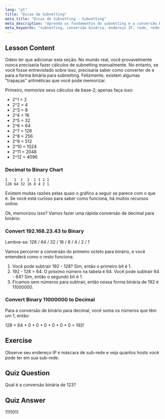 ```yaml
---
lang: "pt"
title: "Dicas de Subnetting"
meta_title: "Dicas de Subnetting - Subnetting"
meta_description: "Aprenda os fundamentos do subnetting e a conversão binária para redes. Entenda endereços IP e máscaras de sub-rede com este guia para iniciantes. Comece a aprender agora!"
meta_keywords: "subnetting, conversão binária, endereço IP, rede, redes Linux, iniciante, tutorial, guia"
---
```


## Lesson Content

Odeio ter que adicionar esta seção. No mundo real, você provavelmente nunca precisaria fazer cálculos de subnetting manualmente. No entanto, se você fosse entrevistado sobre isso, precisaria saber como converter de e para a forma binária para subnetting. Felizmente, existem algumas "trapaças" aritméticas que você pode memorizar.

Primeiro, memorize seus cálculos de base-2; apenas faça isso:

- 2^1 = 2
- 2^2 = 4
- 2^3 = 8
- 2^4 = 16
- 2^5 = 32
- 2^6 = 64
- 2^7 = 128
- 2^8 = 256
- 2^9 = 512
- 2^10 = 1024
- 2^11 = 2048
- 2^12 = 4096

### Decimal to Binary Chart

```plaintext
1   1  1  1  1 1 1 1
128 64 32 16 8 4 2 1
```

Existem muitas razões pelas quais o gráfico a seguir se parece com o que é. Se você está curioso para saber como funciona, há muitos recursos online.

Ok, memorizou isso? Vamos fazer uma rápida conversão de decimal para binário:

### Convert 192.168.23.43 to Binary

Lembre-se: 128 / 64 / 32 / 16 / 8 / 4 / 2 / 1

Vamos percorrer a conversão do primeiro octeto para binário, e você entenderá como o resto funciona.

1. Você pode subtrair 192 - 128? Sim, então o primeiro bit é 1.
2. 192 - 128 = 64. O próximo número na tabela é 64. Você pode subtrair 64 - 64? Sim, então o segundo bit é 1.
3. Ficamos sem números para subtrair, então nossa forma binária de 192 é 11000000.

### Convert Binary 11000000 to Decimal

Para a conversão de binário para decimal, você soma os números que têm um 1, então:

128 + 64 + 0 + 0 + 0 + 0 + 0 + 0 = 192!

## Exercise

Observe seu endereço IP e máscara de sub-rede e veja quantos hosts você pode ter em sua sub-rede.

## Quiz Question

Qual é a conversão binária de 123?

## Quiz Answer

1111011
